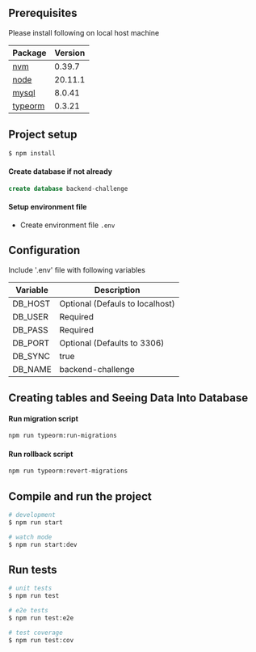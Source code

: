 ## Prerequisites

Please install following on local host machine

| Package                                                                      | Version |
| ---------------------------------------------------------------------------- | ------- |
| [nvm](https://github.com/nvm-sh/nvm#installing-and-updating)                 | 0.39.7  |
| [node](#development-environment-setup)                                       | 20.11.1 |
| [mysql](https://dev.mysql.com/doc/refman/8.1/en/macos-installation-pkg.html) | 8.0.41  |
| [typeorm](https://www.npmjs.com/package/typeorm)                             | 0.3.21  |


## Project setup

```bash
$ npm install
```

#### Create database if not already

```sql
create database backend-challenge
```

#### Setup environment file

- Create environment file `.env`

## Configuration

Include '.env' file with following variables

| Variable             | Description                                                                                         |
| -------------------- | --------------------------------------------------------------------------------------------------- |
| DB_HOST              | Optional (Defauls to localhost)                                                                     |
| DB_USER              | Required                                                                                            |
| DB_PASS              | Required                                                                                            |
| DB_PORT              | Optional (Defaults to 3306)                                                                         |
| DB_SYNC              | true                                                                                                |
| DB_NAME              | backend-challenge                                                                                   |


## Creating tables and Seeing Data Into Database

#### Run migration script

```sh
npm run typeorm:run-migrations
```

#### Run rollback script

```sh
npm run typeorm:revert-migrations
```

## Compile and run the project

```bash
# development
$ npm run start

# watch mode
$ npm run start:dev

```

## Run tests

```bash
# unit tests
$ npm run test

# e2e tests
$ npm run test:e2e

# test coverage
$ npm run test:cov
```

